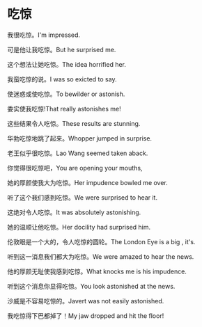 # 吃惊

<p><span class="chinese">我很吃惊。</span><span class="english">I'm impressed.</span></p>

<p><span class="chinese">可是他让我吃惊。</span><span class="english">But he surprised me.</span></p>

<p><span class="chinese">这个想法让她吃惊。</span><span class="english">The idea horrified her.</span></p>

<p><span class="chinese">我蛮吃惊的说。</span><span class="english">I was so exicted to say.</span></p>

<p><span class="chinese">使迷惑或使吃惊。</span><span class="english">To bewilder or astonish.</span></p>

<p><span class="chinese">委实使我吃惊!</span><span class="english">That really astonishes me!</span></p>

<p><span class="chinese">这些结果令人吃惊。</span><span class="english">These results are stunning.</span></p>

<p><span class="chinese">华勃吃惊地跳了起来。</span><span class="english">Whopper jumped in surprise.</span></p>

<p><span class="chinese">老王似乎很吃惊。</span><span class="english">Lao Wang seemed taken aback.</span></p>

<p><span class="chinese">你觉得很吃惊吧，</span><span class="english">You are opening your mouths,</span></p>

<p><span class="chinese">她的厚颜使我大为吃惊。</span><span class="english">Her impudence bowled me over.</span></p>

<p><span class="chinese">听了这个我们感到吃惊。</span><span class="english">We were surprised to hear it.</span></p>

<p><span class="chinese">这绝对令人吃惊。</span><span class="english">It was absolutely astonishing.</span></p>

<p><span class="chinese">她的温顺让他吃惊。</span><span class="english">Her docility had surprised him.</span></p>

<p><span class="chinese">伦敦眼是一个大的，令人吃惊的圆轮。</span><span class="english">The London Eye is a big , it's.</span></p>

<p><span class="chinese">听到这一消息我们都大为吃惊。</span><span class="english">We were amazed to hear the news.</span></p>

<p><span class="chinese">他的厚颜无耻使我感到吃惊。</span><span class="english">What knocks me is his impudence.</span></p>

<p><span class="chinese">听到这个消息你显得吃惊。</span><span class="english">You look astonished at the news.</span></p>

<p><span class="chinese">沙威是不容易吃惊的。</span><span class="english">Javert was not easily astonished.</span></p>

<p><span class="chinese">我吃惊得下巴都掉了！</span><span class="english">My jaw dropped and hit the floor!</span></p>

